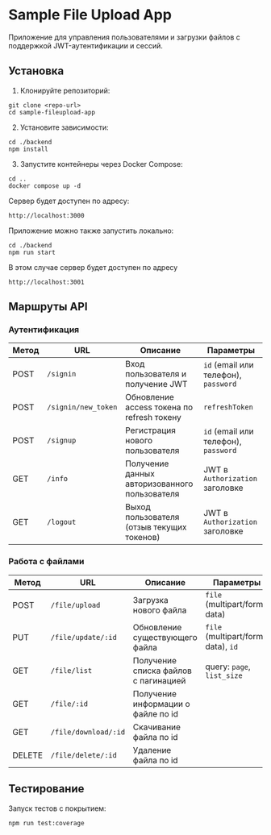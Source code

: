 # Sample File Upload App

Приложение для управления пользователями и загрузки файлов с поддержкой JWT-аутентификации и сессий.

## Установка
1. Клонируйте репозиторий:
```
git clone <repo-url>
cd sample-fileupload-app
```

2. Установите зависимости:
```
cd ./backend
npm install
```

3. Запустите контейнеры через Docker Compose:
```
cd ..
docker compose up -d
```

Сервер будет доступен по адресу:
```
http://localhost:3000
```

Приложение можно также запустить локально:
```
cd ./backend
npm run start
```
В этом случае сервер будет доступен по адресу
```
http://localhost:3001
```

## Маршруты API

### Аутентификация
| Метод | URL                 | Описание                                      | Параметры                            |
| ----- | ------------------- | --------------------------------------------- | ------------------------------------ |
| POST  | `/signin`           | Вход пользователя и получение JWT             | `id` (email или телефон), `password` |
| POST  | `/signin/new_token` | Обновление access токена по refresh токену    | `refreshToken`                       |
| POST  | `/signup`           | Регистрация нового пользователя               | `id` (email или телефон), `password`                     |
| GET   | `/info`             | Получение данных авторизованного пользователя | JWT в `Authorization` заголовке      |
| GET   | `/logout`           | Выход пользователя (отзыв текущих токенов)    | JWT в `Authorization` заголовке      |

### Работа с файлами

| Метод  | URL                  | Описание                             | Параметры                          |
| ------ | -------------------- | ------------------------------------ | ---------------------------------- |
| POST   | `/file/upload`       | Загрузка нового файла                | `file` (multipart/form-data)       |
| PUT    | `/file/update/:id`   | Обновление существующего файла       | `file` (multipart/form-data), `id` |
| GET    | `/file/list`         | Получение списка файлов с пагинацией | query: `page`, `list_size`         |
| GET    | `/file/:id`          | Получение информации о файле по id   |                                    |
| GET    | `/file/download/:id` | Скачивание файла по id               |                                    |
| DELETE | `/file/delete/:id`   | Удаление файла по id                 |                                    |

## Тестирование
Запуск тестов с покрытием:
```
npm run test:coverage
```